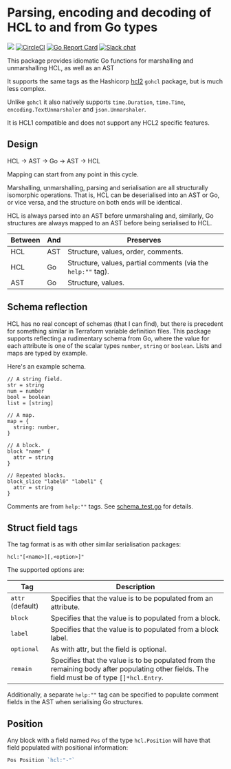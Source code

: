 # Parsing, encoding and decoding of HCL to and from Go types

[![](https://godoc.org/github.com/alecthomas/hcl/v2?status.svg)](http://godoc.org/github.com/alecthomas/hcl/v2) [![CircleCI](https://img.shields.io/circleci/project/github/alecthomas/hcl.svg)](https://circleci.com/gh/alecthomas/hcl) [![Go Report Card](https://goreportcard.com/badge/github.com/alecthomas/hcl/v2)](https://goreportcard.com/report/github.com/alecthomas/hcl/v2) [![Slack chat](https://img.shields.io/static/v1?logo=slack&style=flat&label=slack&color=green&message=gophers)](https://gophers.slack.com/messages/CN9DS8YF3)

This package provides idiomatic Go functions for marshalling and unmarshalling HCL, as well as an AST

It supports the same tags as the Hashicorp [hcl2](https://github.com/hashicorp/hcl/tree/hcl2)
`gohcl` package, but is much less complex.

Unlike `gohcl` it also natively supports `time.Duration`, `time.Time`, `encoding.TextUnmarshaler`
and `json.Unmarshaler`.

It is HCL1 compatible and does not support any HCL2 specific features.

## Design

HCL -> AST -> Go -> AST -> HCL

Mapping can start from any point in this cycle.

Marshalling, unmarshalling, parsing and serialisation are all structurally isomorphic operations. That is, HCL can be
deserialised into an AST or Go, or vice versa, and the structure on both ends will be identical.

HCL is always parsed into an AST before unmarshaling and, similarly, Go structures are always mapped to an AST before
being serialised to HCL.

Between          | And          | Preserves
-----------------|--------------|-----------------
HCL              | AST          | Structure, values, order, comments.
HCL              | Go           | Structure, values, partial comments (via the `help:""` tag).
AST              | Go           | Structure, values.

## Schema reflection

HCL has no real concept of schemas (that I can find), but there is precedent for something similar in Terraform variable
definition files. This package supports reflecting a rudimentary schema from Go, where the value for each attribute is
one of the scalar types `number`, `string` or `boolean`. Lists and maps are typed by example.

Here's an example schema.

```
// A string field.
str = string
num = number
bool = boolean
list = [string]

// A map.
map = {
  string: number,
}

// A block.
block "name" {
  attr = string
}

// Repeated blocks.
block_slice "label0" "label1" {
  attr = string
}
```

Comments are from `help:""` tags. See [schema_test.go](https://github.com/alecthomas/hcl/blob/master/schema_test.go) for
details.

## Struct field tags

The tag format is as with other similar serialisation packages:

```
hcl:"[<name>][,<option>]"
```

The supported options are:

Tag                  | Description
---------------------|--------------------------------------
`attr` (default)     | Specifies that the value is to be populated from an attribute.
`block`              | Specifies that the value is to populated from a block.
`label`              | Specifies that the value is to populated from a block label.
`optional`           | As with attr, but the field is optional.
`remain`             | Specifies that the value is to be populated from the remaining body after populating other fields. The field must be of type `[]*hcl.Entry`.

Additionally, a separate `help:""` tag can be specified to populate comment fields in the AST when serialising Go
structures.

## Position

Any block with a field named `Pos` of the type `hcl.Position` will have that field populated with positional
information:

```go
Pos Position `hcl:"-"`
```
